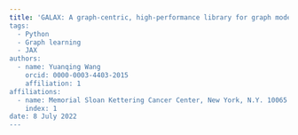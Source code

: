 ```yaml
---
title: 'GALAX: A graph-centric, high-performance library for graph modeling with JAX.
tags:
  - Python
  - Graph learning
  - JAX
authors:
  - name: Yuanqing Wang
    orcid: 0000-0003-4403-2015
    affiliation: 1
affiliations:
  - name: Memorial Sloan Kettering Cancer Center, New York, N.Y. 10065
    index: 1
date: 8 July 2022
---
```



